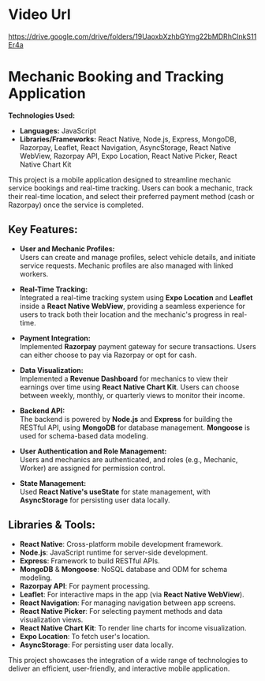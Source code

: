 # Video Url

https://drive.google.com/drive/folders/19UaoxbXzhbGYmg22bMDRhClnkS11Er4a

# Mechanic Booking and Tracking Application

**Technologies Used:**  
- **Languages:** JavaScript  
- **Libraries/Frameworks:** React Native, Node.js, Express, MongoDB, Razorpay, Leaflet, React Navigation, AsyncStorage, React Native WebView, Razorpay API, Expo Location, React Native Picker, React Native Chart Kit

This project is a mobile application designed to streamline mechanic service bookings and real-time tracking. Users can book a mechanic, track their real-time location, and select their preferred payment method (cash or Razorpay) once the service is completed.

## Key Features:
- **User and Mechanic Profiles:**  
  Users can create and manage profiles, select vehicle details, and initiate service requests. Mechanic profiles are also managed with linked workers.
  
- **Real-Time Tracking:**  
  Integrated a real-time tracking system using **Expo Location** and **Leaflet** inside a **React Native WebView**, providing a seamless experience for users to track both their location and the mechanic's progress in real-time.
  
- **Payment Integration:**  
  Implemented **Razorpay** payment gateway for secure transactions. Users can either choose to pay via Razorpay or opt for cash.
  
- **Data Visualization:**  
  Implemented a **Revenue Dashboard** for mechanics to view their earnings over time using **React Native Chart Kit**. Users can choose between weekly, monthly, or quarterly views to monitor their income.
  
- **Backend API:**  
  The backend is powered by **Node.js** and **Express** for building the RESTful API, using **MongoDB** for database management. **Mongoose** is used for schema-based data modeling.
  
- **User Authentication and Role Management:**  
  Users and mechanics are authenticated, and roles (e.g., Mechanic, Worker) are assigned for permission control.
  
- **State Management:**  
  Used **React Native's useState** for state management, with **AsyncStorage** for persisting user data locally.

## Libraries & Tools:
- **React Native**: Cross-platform mobile development framework.
- **Node.js**: JavaScript runtime for server-side development.
- **Express**: Framework to build RESTful APIs.
- **MongoDB** & **Mongoose**: NoSQL database and ODM for schema modeling.
- **Razorpay API**: For payment processing.
- **Leaflet**: For interactive maps in the app (via **React Native WebView**).
- **React Navigation**: For managing navigation between app screens.
- **React Native Picker**: For selecting payment methods and data visualization views.
- **React Native Chart Kit**: To render line charts for income visualization.
- **Expo Location**: To fetch user's location.
- **AsyncStorage**: For persisting user data locally.

This project showcases the integration of a wide range of technologies to deliver an efficient, user-friendly, and interactive mobile application.
